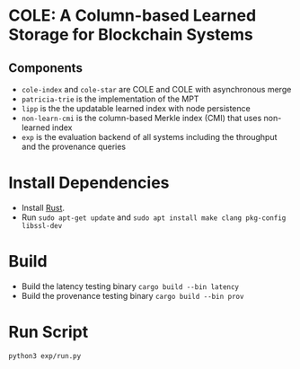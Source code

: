# COLE: A Column-based Learned Storage for Blockchain Systems
## Components
- `cole-index` and `cole-star` are COLE and COLE with asynchronous merge
- `patricia-trie` is the implementation of the MPT
- `lipp` is the the updatable learned index with node persistence
- `non-learn-cmi` is the column-based Merkle index (CMI) that uses non-learned index
- `exp` is the evaluation backend of all systems including the throughput and the provenance queries

# Install Dependencies
- Install [Rust](https://rustup.rs).
- Run `sudo apt-get update` and `sudo apt install make clang pkg-config libssl-dev`

# Build
- Build the latency testing binary `cargo build --bin latency`
- Build the provenance testing binary `cargo build --bin prov`

# Run Script
`python3 exp/run.py`

